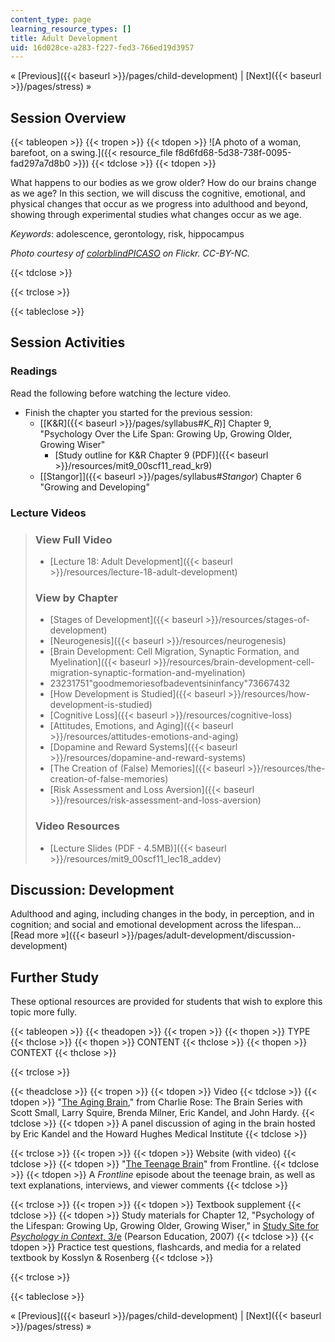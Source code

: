 ```yaml
---
content_type: page
learning_resource_types: []
title: Adult Development
uid: 16d028ce-a283-f227-fed3-766ed19d3957
---
```


« [Previous]({{< baseurl >}}/pages/child-development) | [Next]({{< baseurl >}}/pages/stress) »

Session Overview
----------------

{{< tableopen >}}
{{< tropen >}}
{{< tdopen >}}
![A photo of a woman, barefoot, on a swing.]({{< resource_file f8d6fd68-5d38-738f-0095-fad297a7d8b0 >}})
{{< tdclose >}}
{{< tdopen >}}


What happens to our bodies as we grow older? How do our brains change as we age? In this section, we will discuss the cognitive, emotional, and physical changes that occur as we progress into adulthood and beyond, showing through experimental studies what changes occur as we age.

_Keywords_: adolescence, gerontology, risk, hippocampus

_Photo courtesy of [colorblindPICASO](http://www.flickr.com/photos/colorblindpicaso/2540688582) on Flickr. CC-BY-NC._


{{< tdclose >}}

{{< trclose >}}

{{< tableclose >}}

Session Activities
------------------

### Readings

Read the following before watching the lecture video.

*   Finish the chapter you started for the previous session:
    *   \[[K&R]({{< baseurl >}}/pages/syllabus#_K_R_)\] Chapter 9, "Psychology Over the Life Span: Growing Up, Growing Older, Growing Wiser"
        *   [Study outline for K&R Chapter 9 (PDF)]({{< baseurl >}}/resources/mit9_00scf11_read_kr9)
    *   [\[Stangor\]]({{< baseurl >}}/pages/syllabus#_Stangor_) Chapter 6 "Growing and Developing"

### Lecture Videos

> ### View Full Video
> 
> *   [Lecture 18: Adult Development]({{< baseurl >}}/resources/lecture-18-adult-development)
> 
> ### View by Chapter
> 
> *   [Stages of Development]({{< baseurl >}}/resources/stages-of-development)
> *   [Neurogenesis]({{< baseurl >}}/resources/neurogenesis)
> *   [Brain Development: Cell Migration, Synaptic Formation, and Myelination]({{< baseurl >}}/resources/brain-development-cell-migration-synaptic-formation-and-myelination)
> *   23231751"goodmemoriesofbadeventsininfancy"73667432
> *   [How Development is Studied]({{< baseurl >}}/resources/how-development-is-studied)
> *   [Cognitive Loss]({{< baseurl >}}/resources/cognitive-loss)
> *   [Attitudes, Emotions, and Aging]({{< baseurl >}}/resources/attitudes-emotions-and-aging)
> *   [Dopamine and Reward Systems]({{< baseurl >}}/resources/dopamine-and-reward-systems)
> *   [The Creation of (False) Memories]({{< baseurl >}}/resources/the-creation-of-false-memories)
> *   [Risk Assessment and Loss Aversion]({{< baseurl >}}/resources/risk-assessment-and-loss-aversion)
> 
> ### Video Resources
> 
> *   [Lecture Slides (PDF - 4.5MB)]({{< baseurl >}}/resources/mit9_00scf11_lec18_addev)

Discussion: Development
-----------------------

Adulthood and aging, including changes in the body, in perception, and in cognition; and social and emotional development across the lifespan… [Read more »]({{< baseurl >}}/pages/adult-development/discussion-development)

Further Study
-------------

These optional resources are provided for students that wish to explore this topic more fully.

{{< tableopen >}}
{{< theadopen >}}
{{< tropen >}}
{{< thopen >}}
TYPE
{{< thclose >}}
{{< thopen >}}
CONTENT
{{< thclose >}}
{{< thopen >}}
CONTEXT
{{< thclose >}}

{{< trclose >}}

{{< theadclose >}}
{{< tropen >}}
{{< tdopen >}}
Video
{{< tdclose >}}
{{< tdopen >}}
"[The Aging Brain](http://www.learnoutloud.com/Free-Audio-Video/Social-Sciences/Psychology/Charlie-Rose-The-Brain-Series/43487)," from Charlie Rose: The Brain Series with Scott Small, Larry Squire, Brenda Milner, Eric Kandel, and John Hardy.
{{< tdclose >}}
{{< tdopen >}}
A panel discussion of aging in the brain hosted by Eric Kandel and the Howard Hughes Medical Institute
{{< tdclose >}}

{{< trclose >}}
{{< tropen >}}
{{< tdopen >}}
Website (with video)
{{< tdclose >}}
{{< tdopen >}}
"[The Teenage Brain](http://www.pbs.org/wgbh/pages/frontline/shows/teenbrain/)" from Frontline.
{{< tdclose >}}
{{< tdopen >}}
A _Frontline_ episode about the teenage brain, as well as text explanations, interviews, and viewer comments
{{< tdclose >}}

{{< trclose >}}
{{< tropen >}}
{{< tdopen >}}
Textbook supplement
{{< tdclose >}}
{{< tdopen >}}
Study materials for Chapter 12, "Psychology of the Lifespan: Growing Up, Growing Older, Growing Wiser," in [Study Site for _Psychology in Context_, 3/e](http://www.pearsonhighered.com/educator/product/Fundamentals-of-Psychology-in-Context/9780205507573.page) (Pearson Education, 2007)
{{< tdclose >}}
{{< tdopen >}}
Practice test questions, flashcards, and media for a related textbook by Kosslyn & Rosenberg
{{< tdclose >}}

{{< trclose >}}

{{< tableclose >}}

« [Previous]({{< baseurl >}}/pages/child-development) | [Next]({{< baseurl >}}/pages/stress) »